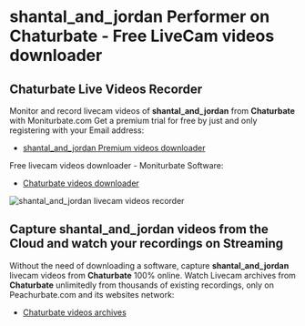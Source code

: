 # shantal_and_jordan Performer on Chaturbate - Free LiveCam videos downloader

## Chaturbate Live Videos Recorder

Monitor and record livecam videos of **shantal_and_jordan** from **Chaturbate** with Moniturbate.com
Get a premium trial for free by just and only registering with your Email address:
* [shantal_and_jordan Premium videos downloader](https://moniturbate.com/request-demo-licence-key.html)

Free livecam videos downloader - Moniturbate Software:
* [Chaturbate videos downloader](https://moniturbate.com/moniturbate-download-software.html)

![shantal_and_jordan livecam videos recorder](https://peachurnet.com/templates/moniturbate-software.png)


## Capture shantal_and_jordan videos from the Cloud and watch your recordings on Streaming

Without the need of downloading a software, capture **shantal_and_jordan** livecam videos from **Chaturbate** 100% online.
Watch Livecam archives from **Chaturbate** unlimitedly from thousands of existing recordings, only on Peachurbate.com and its websites network:
* [Chaturbate videos archives](https://peachurnet.com/)